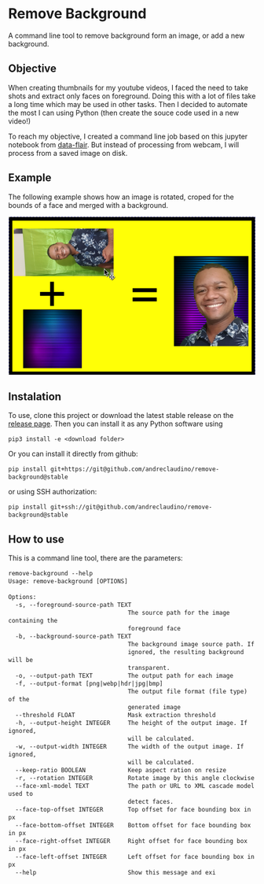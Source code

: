 # Remove Background

A command line tool to remove background form an image, or add a new background.

## Objective

When creating thumbnails for my youtube videos, I faced the need to take shots and extract only faces on foreground. Doing this with a lot of files take a long time which may be used in other tasks. Then I decided to automate the most I can using Python (then create the souce code used in a new video!)

To reach my objective, I created a command line job based on this jupyter notebook from [data-flair](https://data-flair.training/blogs/python-remove-image-background/). But instead of processing from webcam, I will process from a saved image on disk.


## Example

The following example shows how an image is rotated, croped for the bounds of a face and merged with a background.

![resources/sample-result.png](resources/sample-result.png)

## Instalation

To use, clone this project or download the latest stable release on the [release page](https://github.com/andreclaudino/remove-background/releases). Then you can install it as any Python software using

```SHELL
pip3 install -e <download folder>
```

Or you can install it directly from github:

```SHELL
pip install git+https://git@github.com/andreclaudino/remove-background@stable
```

or using SSH authorization:

```SHELL
pip install git+ssh://git@github.com/andreclaudino/remove-background@stable
```

## How to use

This is a command line tool, there are the parameters:

```
remove-background --help
Usage: remove-background [OPTIONS]

Options:
  -s, --foreground-source-path TEXT
                                  The source path for the image containing the
                                  foreground face
  -b, --background-source-path TEXT
                                  The background image source path. If
                                  ignored, the resulting background will be
                                  transparent.
  -o, --output-path TEXT          The output path for each image
  -f, --output-format [png|webp|hdr|jpg|bmp]
                                  The output file format (file type) of the
                                  generated image
  --threshold FLOAT               Mask extraction threshold
  -h, --output-height INTEGER     The height of the output image. If ignored,
                                  will be calculated.
  -w, --output-width INTEGER      The width of the output image. If ignored,
                                  will be calculated.
  --keep-ratio BOOLEAN            Keep aspect ration on resize
  -r, --rotation INTEGER          Rotate image by this angle clockwise
  --face-xml-model TEXT           The path or URL to XML cascade model used to
                                  detect faces.
  --face-top-offset INTEGER       Top offset for face bounding box in px
  --face-bottom-offset INTEGER    Bottom offset for face bounding box in px
  --face-right-offset INTEGER     Right offset for face bounding box in px
  --face-left-offset INTEGER      Left offset for face bounding box in px
  --help                          Show this message and exi
```